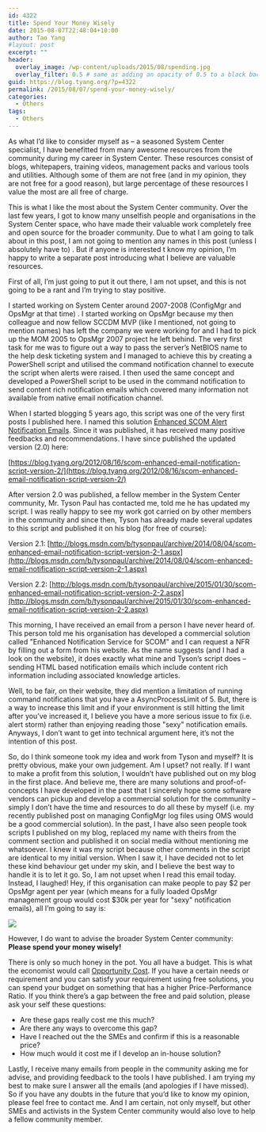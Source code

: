 ```yaml
---
id: 4322
title: Spend Your Money Wisely
date: 2015-08-07T22:48:04+10:00
author: Tao Yang
#layout: post
excerpt: ""
header:
  overlay_image: /wp-content/uploads/2015/08/spending.jpg
  overlay_filter: 0.5 # same as adding an opacity of 0.5 to a black background
guid: https://blog.tyang.org/?p=4322
permalink: /2015/08/07/spend-your-money-wisely/
categories:
  - Others
tags:
  - Others
---
```

As what I’d like to consider myself as – a seasoned System Center specialist, I have benefitted from many awesome resources from the community during my career in System Center. These resources consist of blogs, whitepapers, training videos, management packs and various tools and utilities. Although some of them are not free (and in my opinion, they are not free for a good reason), but large percentage of these resources I value the most are all free of charge.

This is what I like the most about the System Center community. Over the last few years, I got to know many unselfish people and organisations in the System Center space, who have made their valuable work completely free and open source for the broader community. Due to what I am going to talk about in this post, I am not going to mention any names in this post (unless I absolutely have to) . But if anyone is interested t know my opinion, I’m happy to write a separate post introducing what I believe are valuable resources.

First of all, I’m just going to put it out there, I am not upset, and this is not going to be a rant and I’m trying to stay positive.

I started working on System Center around 2007-2008 (ConfigMgr and OpsMgr at that time) . I started working on OpsMgr because my then colleague and now fellow SCCDM MVP (like I mentioned, not going to mention names) has left the company we were working for and I had to pick up the MOM 2005 to OpsMgr 2007 project he left behind. The very first task for me was to figure out a way to pass the server’s NetBIOS name to the help desk ticketing system and I managed to achieve this by creating a PowerShell script and utilised the command notification channel to execute the script when alerts were raised. I then used the same concept and developed a PowerShell script to be used in the command notification to send content rich notification emails which covered many information not available from native email notification channel.

When I started blogging 5 years ago, this script was one of the very first posts I published here. I named this solution [Enhanced SCOM Alert Notification Emails](https://blog.tyang.org/2010/07/19/enhanced-scom-alerts-notification-emails). Since it was published, it has received many positive feedbacks and recommendations. I have since published the updated version (2.0) here:

[https://blog.tyang.org/2012/08/16/scom-enhanced-email-notification-script-version-2/](https://blog.tyang.org/2012/08/16/scom-enhanced-email-notification-script-version-2/)

After version 2.0 was published, a fellow member in the System Center community, Mr. Tyson Paul has contacted me, told me he has updated my script. I was really happy to see my work got carried on by other members in the community and since then, Tyson has already made several updates to this script and published it on his blog (for free of course):

Version 2.1: [http://blogs.msdn.com/b/tysonpaul/archive/2014/08/04/scom-enhanced-email-notification-script-version-2-1.aspx](http://blogs.msdn.com/b/tysonpaul/archive/2014/08/04/scom-enhanced-email-notification-script-version-2-1.aspx)

Version 2.2: [http://blogs.msdn.com/b/tysonpaul/archive/2015/01/30/scom-enhanced-email-notification-script-version-2-2.aspx](http://blogs.msdn.com/b/tysonpaul/archive/2015/01/30/scom-enhanced-email-notification-script-version-2-2.aspx)

This morning, I have received an email from a person I have never heard of. This person told me his organisation has developed a commercial solution called "Enhanced Notification Service for SCOM" and I can request a NFR by filling out a form from his website. As the name suggests (and I had a look on the website), it does exactly what mine and Tyson’s script does – sending HTML based notification emails which include content rich information including associated knowledge articles.

Well, to be fair, on their website, they did mention a limitation of running command notifications that you have a AsyncProcessLimit of 5. But, there is a way to increase this limit and if your environment is still hitting the limit after you’ve increased it, I believe you have a more serious issue to fix (i.e. alert storm) rather than enjoying reading those "sexy" notification emails. Anyways, I don’t want to get into technical argument here, it’s not the intention of this post.

So, do I think someone took my idea and work from Tyson and myself? It is pretty obvious, make your own judgement. Am I upset? not really. If I want to make a profit from this solution, I wouldn’t have published out on my blog in the first place. And believe me, there are many solutions and proof-of-concepts I have developed in the past that I sincerely hope some software vendors can pickup and develop a commercial solution for the community – simply I don’t have the time and resources to do all these by myself (i.e. my recently published post on managing ConfigMgr log files using OMS would be a good commercial solution).
In the past, I have also seen people took scripts I published on my blog, replaced my name with theirs from the comment section and published it on social media without mentioning me whatsoever. I knew it was my script because other comments in the script are identical to my initial version. When I saw it, I have decided not to let these kind behaviour get under my skin, and I believe the best way to handle it is to let it go. So, I am not upset when I read this email today. Instead, I laughed! Hey, if this organisation can make people to pay $2 per OpsMgr agent per year (which means for a fully loaded OpsMgr management group would cost $30k per year for "sexy" notification emails), all I’m going to say is:

![](https://blog.tyang.org/wp-content/uploads/2015/08/good-for-you.jpg)

However, I do want to advise the broader System Center community: **Please spend your money wisely!**

There is only so much honey in the pot. You all have a budget. This is what the economist would call [Opportunity Cost](https://en.wikipedia.org/wiki/Opportunity_cost). If you have a certain needs or requirement and you can satisfy your requirement using free solutions, you can spend your budget on something that has a higher Price-Performance Ratio. If you think there’s a gap between the free and paid solution, please ask your self these questions:

* Are these gaps really cost me this much?
* Are there any ways to overcome this gap?
* Have I reached out the the SMEs and confirm if this is a reasonable price?
* How much would it cost me if I develop an in-house solution?

Lastly, I receive many emails from people in the community asking me for advise, and providing feedback to the tools I have published. I am trying my best to make sure I answer all the emails (and apologies if I have missed). So if you have any doubts in the future that you’d like to know my opinion, please feel free to contact me. And I am certain, not only myself, but other SMEs and activists in the System Center community would also love to help a fellow community member.